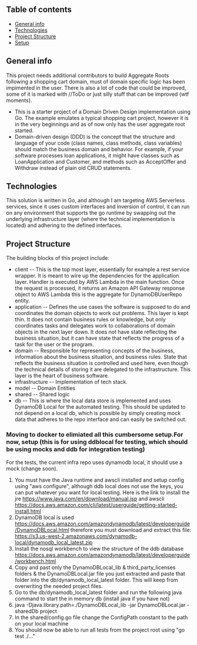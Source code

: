 ## Table of contents
* [General info](#general-info)
* [Technologies](#technologies)
* [Project Structure](#project-structure)
* [Setup](#setup)

## General info
This project needs additional contributors to build Aggregate Roots following a shopping cart domain,  must of domain specific logic has been impimented in the user. There  is also a lot of code that could be improved, some of it is  marked with //ToDo or just silly stuff that can be improved (wtf moments).
* This is a starter project of a Domain Driven Design implementation using Go. The example emulates a typical shopping cart project, however it is in the very beginnings and as of now only has the user aggregate root started.  
* Domain-driven design (DDD) is the concept that the structure and language of your code (class names, class methods, class variables) should match the business domain and behavior. For example, if your software processes loan applications, it might have classes such as LoanApplication and Customer, and methods such as AcceptOffer and Withdraw instead of plain old CRUD statements.
	
## Technologies
This solution is written in Go, and although I am targeting AWS Serverless services, since it uses custom interfaces and inversion of control, it can run on any environment that supports the go runtime by swapping out the underlying infrastructure layer (where the technical implementation is located) and adhering to the defined interfaces.
	
## Project Structure
The building blocks of this project include:
* client -- This is the top most layer, essentially for example a rest service wrapper.  It is meant to wire up the dependencies for the application layer.  Handler is executed by AWS Lambda in the main function. Once the request is processed, it returns an Amazon API Gateway response object to AWS Lambda this is the aggregate for DynamoDBUserRepo entity.
* application -- Defines the use cases the software is supposed to do and coordinates the domain objects to work out problems.  This layer is kept thin. It does not contain business rules or knowledge, but only coordinates tasks and delegates work to collaborations of domain objects in the next layer down.  It does not have state reflecting the business situation, but it can have state that reflects the progress of a task for the user or the program.
* domain -- Responsible for representing concepts of the business, information about the business situation, and business rules.  State that reflects the business situation is controlled and used here, even though the technical details of storing it are delegated to the infrastructure.  This layer is the heart of business software.
* infrastructure -- Implementation of tech stack.
* model -- Domain Entities
* shared -- Shared logic
* db --  This is where the local data store is implemented and uses DynamoDB Local for the automated testing.  This should be updated to not depend on a local db, which is possible by simply creating mock data that adheres to the repo interface and can easily be switched out.



### Moving to docker to elimiated all this cumbersome setup.For now, setup (this is for using ddblocal for testing, which should be using mocks and ddb for integration testing)
For the tests, the current  infra repo uses dynamodb local, it should use a mock (change soon).
1. You must have the Java runtime and awscli installed and setup config using "aws configure", although ddb local does not use the keys, you can put whatever you want for local testing.  Here is the link to install the jre https://www.java.com/en/download/manual.jsp and awscli https://docs.aws.amazon.com/cli/latest/userguide/getting-started-install.html
1. DynamoDB local is used https://docs.aws.amazon.com/amazondynamodb/latest/developerguide/DynamoDBLocal.html therefore you must download and extract this file: https://s3.us-west-2.amazonaws.com/dynamodb-local/dynamodb_local_latest.zip
1. Install the nosql workbench to view the structure of the ddb database https://docs.aws.amazon.com/amazondynamodb/latest/developerguide/workbench.html
1. Copy and past only the DynamoDBLocal_lib & third_party_licenses folders & the DynamoDBLocal.jar file you just extracted and paste that folder into the db/dynamodb_local_latest folder.  This will keep from overwriting the needed project files.
1. Go to the db/dynamodb_local_latest folder and run the following java command to start the in memory db (install java if you have not)
1. java -Djava.library.path=./DynamoDBLocal_lib -jar DynamoDBLocal.jar -sharedDb project
1.  In the shared/config.go file change the ConfigPath constant to the path on your local machine
1. You should now be able to run all tests from the project root using "go test ./..."

